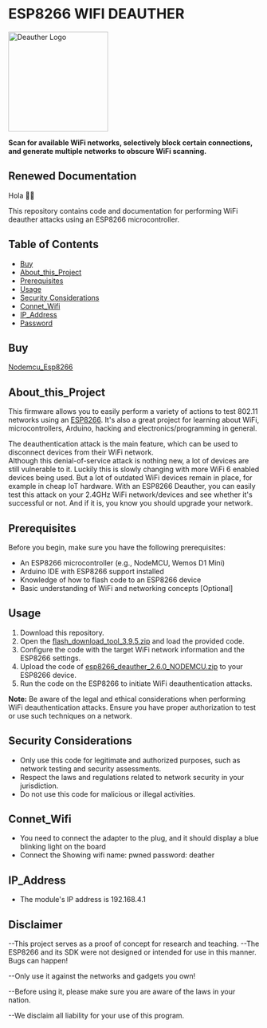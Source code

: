 # ESP8266 WIFI DEAUTHER

<img src='https://deauther.com/img/logo.png' alt='Deauther Logo' width='200' />

**Scan for available WiFi networks, selectively block certain connections, and generate multiple networks to obscure WiFi scanning.**

## Renewed Documentation

Hola 👋🏻

This repository contains code and documentation for performing WiFi deauther attacks using an ESP8266 microcontroller.

## Table of Contents
* [Buy](Buy)
* [About_this_Project](#About_this_Project)
* [Prerequisites](#prerequisites)
* [Usage](#usage)
* [Security Considerations](#security-considerations)
* [Connet_Wifi](#Connect_Wifi)
* [IP_Address](#ip_address)
* [Password](#Password)

## Buy
[Nodemcu_Esp8266](https://www.amazon.in/Generic-Nodemcu-Esp8266-Internet-Development/dp/B07262H53W/ref=mp_s_a_1_3?crid=IKVR7FGW4Z8O&keywords=esp8266&qid=1694963222&sprefix=esp8266%2Caps%2C523&sr=8-3)

## About_this_Project

This firmware allows you to easily perform a variety of actions to test 802.11 networks using an [ESP8266](https://www.espressif.com/en/products/socs/esp8266). It's also a great project for learning about WiFi, microcontrollers, Arduino, hacking and electronics/programming in general.

The deauthentication attack is the main feature, which can be used to disconnect devices from their WiFi network.  
Although this denial-of-service attack is nothing new, a lot of devices are still vulnerable to it. Luckily this is slowly changing with more WiFi 6 enabled devices being used. But a lot of outdated WiFi devices remain in place, for example in cheap IoT hardware.
With an ESP8266 Deauther, you can easily test this attack on your 2.4GHz WiFi network/devices and see whether it's successful or not. And if it is, you know you should upgrade your network.


## Prerequisites

Before you begin, make sure you have the following prerequisites:

- An ESP8266 microcontroller (e.g., NodeMCU, Wemos D1 Mini)
- Arduino IDE with ESP8266 support installed
- Knowledge of how to flash code to an ESP8266 device
- Basic understanding of WiFi and networking concepts  [Optional]

## Usage

1. Download this repository.
3. Open the [flash_download_tool_3.9.5.zip](https://github.com/cyber5kalki/wifi_deauthentication/files/12643043/flash_download_tool_3.9.5.zip) and load the provided code.
4. Configure the code with the target WiFi network information and the ESP8266 settings.
5. Upload the code of [esp8266_deauther_2.6.0_NODEMCU.zip](https://github.com/cyber5kalki/wifi_deauthentication/files/12643061/esp8266_deauther_2.6.0_NODEMCU.zip) to your ESP8266 device.
6. Run the code on the ESP8266 to initiate WiFi deauthentication attacks.

**Note:** Be aware of the legal and ethical considerations when performing WiFi deauthentication attacks. Ensure you have proper authorization to test or use such techniques on a network.

## Security Considerations

- Only use this code for legitimate and authorized purposes, such as network testing and security assessments.
- Respect the laws and regulations related to network security in your jurisdiction.
- Do not use this code for malicious or illegal activities.

## Connet_Wifi

- You need to connect the adapter to the plug, and it should display a blue blinking light on the board
- Connect the Showing wifi name: pwned password: deather

## IP_Address
- The module's IP address is 192.168.4.1

## Disclaimer
--This project serves as a proof of concept for research and teaching.
--The ESP8266 and its SDK were not designed or intended for use in this manner. Bugs can happen!

--Only use it against the networks and gadgets you own!

--Before using it, please make sure you are aware of the laws in your nation.

--We disclaim all liability for your use of this program.

